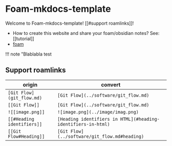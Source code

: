 # Foam-mkdocs-template
Welcome to Foam-mkdocs-template! [[#support roamlinks]]!

* How to create this website and share your foam/obsidian notes? See: [[tutorial]]
* [foam](https://github.com/foambubble/foam)

!!! note "Blablabla
  test


## Support roamlinks

| origin                  | convert                             |
| ----------------------- | ----------------------------------- |
| `[Git Flow](git_flow.md)` | `[Git Flow](../software/git_flow.md)` |
| `[[Git Flow]]`            | `[Git Flow](../software/git_flow.md)` |
| `![[image.png]]`           | `![image.png](../image/imag.png)`      |
| `[[#Heading identifiers]]` | `[Heading identifiers in HTML](#heading-identifiers-in-html)`|
| `[[Git Flow#Heading]]`     |  `[Git Flow](../software/git_flow.md#heading)` |

